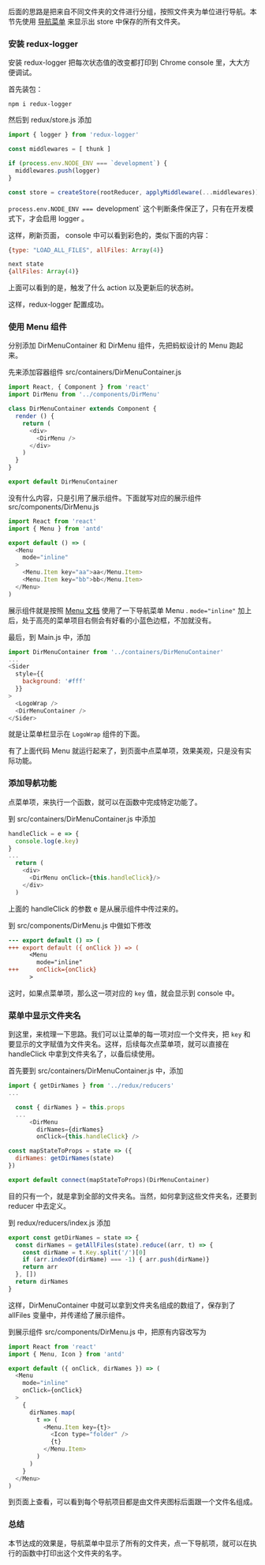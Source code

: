 后面的思路是把来自不同文件夹的文件进行分组，按照文件夹为单位进行导航。本节先使用 [导航菜单](https://ant.design/components/menu-cn/) 来显示出 store 中保存的所有文件夹。

### 安装 redux-logger

安装 redux-logger 把每次状态值的改变都打印到 Chrome console 里，大大方便调试。

首先装包：

```
npm i redux-logger
```

然后到 redux/store.js 添加

```js
import { logger } from 'redux-logger'

const middlewares = [ thunk ]

if (process.env.NODE_ENV === `development`) {
  middlewares.push(logger)
}

const store = createStore(rootReducer, applyMiddleware(...middlewares))
```

`process.env.NODE_ENV === `development` 这个判断条件保正了，只有在开发模式下，才会启用 logger 。

这样，刷新页面， console 中可以看到彩色的，类似下面的内容：

```js
{type: "LOAD_ALL_FILES", allFiles: Array(4)}

next state
{allFiles: Array(4)}
```

上面可以看到的是，触发了什么 action 以及更新后的状态树。

这样，redux-logger 配置成功。

### 使用 Menu 组件

分别添加 DirMenuContainer 和 DirMenu 组件，先把蚂蚁设计的 Menu 跑起来。

先来添加容器组件 src/containers/DirMenuContainer.js

```js
import React, { Component } from 'react'
import DirMenu from '../components/DirMenu'

class DirMenuContainer extends Component {
  render () {
    return (
      <div>
        <DirMenu />
      </div>
    )
  }
}

export default DirMenuContainer
```

没有什么内容，只是引用了展示组件。下面就写对应的展示组件 src/components/DirMenu.js

```js
import React from 'react'
import { Menu } from 'antd'

export default () => (
  <Menu
    mode="inline"
  >
    <Menu.Item key="aa">aa</Menu.Item>
    <Menu.Item key="bb">bb</Menu.Item>
  </Menu>
)
```

展示组件就是按照 [Menu 文档](https://ant.design/components/menu-cn/) 使用了一下导航菜单 Menu . `mode="inline"` 加上后，处于高亮的菜单项目右侧会有好看的小蓝色边框，不加就没有。

最后，到 Main.js 中，添加

```js
import DirMenuContainer from '../containers/DirMenuContainer'
...
<Sider
  style={{
    background: '#fff'
  }}
>
  <LogoWrap />
  <DirMenuContainer />
</Sider>
```

就是让菜单栏显示在 `LogoWrap` 组件的下面。

有了上面代码 Menu 就运行起来了，到页面中点菜单项，效果美观，只是没有实际功能。

### 添加导航功能

点菜单项，来执行一个函数，就可以在函数中完成特定功能了。

到 src/containers/DirMenuContainer.js 中添加

```js
handleClick = e => {
  console.log(e.key)
}
...
  return (
    <div>
      <DirMenu onClick={this.handleClick}/>
    </div>
  )
```

上面的 handleClick 的参数 e 是从展示组件中传过来的。

到 src/components/DirMenu.js 中做如下修改

```diff
--- export default () => (
+++ export default ({ onClick }) => (
      <Menu
        mode="inline"
+++     onClick={onClick}
      >
```

这时，如果点菜单项，那么这一项对应的 `key` 值，就会显示到 console 中。

### 菜单中显示文件夹名

到这里，来梳理一下思路。我们可以让菜单的每一项对应一个文件夹，把 `key` 和要显示的文字赋值为文件夹名。这样，后续每次点菜单项，就可以直接在 handleClick 中拿到文件夹名了，以备后续使用。


首先要到 src/containers/DirMenuContainer.js 中，添加

```js
import { getDirNames } from '../redux/reducers'
...

  const { dirNames } = this.props
  ...
      <DirMenu
        dirNames={dirNames}
        onClick={this.handleClick} />

const mapStateToProps = state => ({
  dirNames: getDirNames(state)
})

export default connect(mapStateToProps)(DirMenuContainer)
```

目的只有一个，就是拿到全部的文件夹名。当然，如何拿到这些文件夹名，还要到 reducer 中去定义。

到 redux/reducers/index.js 添加

```js
export const getDirNames = state => {
  const dirNames = getAllFiles(state).reduce((arr, t) => {
    const dirName = t.Key.split('/')[0]
    if (arr.indexOf(dirName) === -1) { arr.push(dirName)}
    return arr
  }, [])
  return dirNames
}
```

这样，DirMenuContainer 中就可以拿到文件夹名组成的数组了，保存到了 allFiles 变量中，并传递给了展示组件。

到展示组件 src/components/DirMenu.js 中，把原有内容改写为

```js
import React from 'react'
import { Menu, Icon } from 'antd'

export default ({ onClick, dirNames }) => (
  <Menu
    mode="inline"
    onClick={onClick}
  >
    {
      dirNames.map(
        t => (
          <Menu.Item key={t}>
            <Icon type="folder" />
            {t}
          </Menu.Item>
        )
      )
    }
  </Menu>
)
```

到页面上查看，可以看到每个导航项目都是由文件夹图标后面跟一个文件名组成。


### 总结

本节达成的效果是，导航菜单中显示了所有的文件夹，点一下导航项，就可以在执行的函数中打印出这个文件夹的名字。
